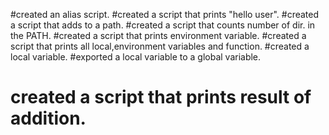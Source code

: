#created an alias script.
#created a script that prints "hello user".
#created a script that adds to a path.
#created a script that counts number of dir. in the PATH.
#created a script that prints environment variable.
#created a script that prints all local,environment variables and function.
#created a local variable.
#exported a local variable to a global variable.
# created a script that prints result of addition.

